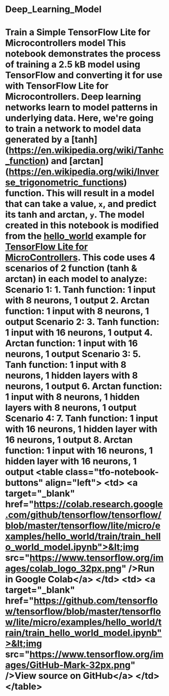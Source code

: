 # Deep_Learning_Model
# Train a Simple TensorFlow Lite for Microcontrollers model  This notebook demonstrates the process of training a 2.5 kB model using TensorFlow and converting it for use with TensorFlow Lite for Microcontrollers.   Deep learning networks learn to model patterns in underlying data. Here, we're going to train a network to model data generated by a [tanh] (https://en.wikipedia.org/wiki/Tanhc_function) and [arctan] (https://en.wikipedia.org/wiki/Inverse_trigonometric_functions) function. This will result in a model that can take a value, `x`, and predict its tanh and arctan, `y`.  The model created in this notebook is modified from the [hello_world](https://github.com/tensorflow/tensorflow/tree/master/tensorflow/lite/micro/examples/hello_world) example for [TensorFlow Lite for MicroControllers](https://www.tensorflow.org/lite/microcontrollers/overview).  This code uses 4 scenarios of 2 function (tanh &amp; arctan) in each model to analyze:  Scenario 1: 1. Tanh function: 1 input with 8 neurons, 1 output 2. Arctan function: 1 input with 8 neurons, 1 output  Scenario 2: 3. Tanh function: 1 input with 16 neurons, 1 output 4. Arctan function: 1 input with 16 neurons, 1 output  Scenario 3: 5. Tanh function: 1 input with 8 neurons, 1 hidden layers with 8 neurons, 1 output 6. Arctan function: 1 input with 8 neurons, 1 hidden layers with 8 neurons, 1 output  Scenario 4: 7. Tanh function: 1 input with 16 neurons, 1 hidden layer with 16 neurons, 1 output 8. Arctan function: 1 input with 16 neurons, 1 hidden layer with 16 neurons, 1 output  &lt;table class="tfo-notebook-buttons" align="left">   &lt;td>     &lt;a target="_blank" href="https://colab.research.google.com/github/tensorflow/tensorflow/blob/master/tensorflow/lite/micro/examples/hello_world/train/train_hello_world_model.ipynb">&lt;img src="https://www.tensorflow.org/images/colab_logo_32px.png" />Run in Google Colab&lt;/a>   &lt;/td>   &lt;td>     &lt;a target="_blank" href="https://github.com/tensorflow/tensorflow/blob/master/tensorflow/lite/micro/examples/hello_world/train/train_hello_world_model.ipynb">&lt;img src="https://www.tensorflow.org/images/GitHub-Mark-32px.png" />View source on GitHub&lt;/a>   &lt;/td> &lt;/table>
